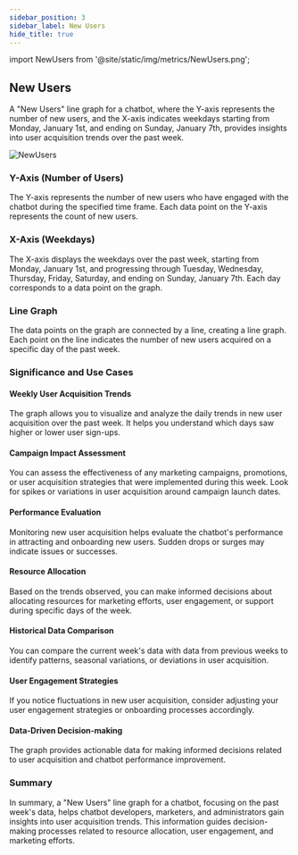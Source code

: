 ```yaml
---
sidebar_position: 3
sidebar_label: New Users
hide_title: true
---
```


import NewUsers from '@site/static/img/metrics/NewUsers.png';


## New Users

A "New Users" line graph for a chatbot, where the Y-axis represents the number of new users, and the X-axis indicates weekdays starting from Monday, January 1st, and ending on Sunday, January 7th, provides insights into user acquisition trends over the past week.

   <img src={NewUsers} alt="NewUsers" />


### Y-Axis (Number of Users)

The Y-axis represents the number of new users who have engaged with the chatbot during the specified time frame. Each data point on the Y-axis represents the count of new users.

### X-Axis (Weekdays)

The X-axis displays the weekdays over the past week, starting from Monday, January 1st, and progressing through Tuesday, Wednesday, Thursday, Friday, Saturday, and ending on Sunday, January 7th. Each day corresponds to a data point on the graph.

### Line Graph

The data points on the graph are connected by a line, creating a line graph. Each point on the line indicates the number of new users acquired on a specific day of the past week.

### Significance and Use Cases

#### Weekly User Acquisition Trends

The graph allows you to visualize and analyze the daily trends in new user acquisition over the past week. It helps you understand which days saw higher or lower user sign-ups.

#### Campaign Impact Assessment

You can assess the effectiveness of any marketing campaigns, promotions, or user acquisition strategies that were implemented during this week. Look for spikes or variations in user acquisition around campaign launch dates.

#### Performance Evaluation

Monitoring new user acquisition helps evaluate the chatbot's performance in attracting and onboarding new users. Sudden drops or surges may indicate issues or successes.

#### Resource Allocation

Based on the trends observed, you can make informed decisions about allocating resources for marketing efforts, user engagement, or support during specific days of the week.

#### Historical Data Comparison

You can compare the current week's data with data from previous weeks to identify patterns, seasonal variations, or deviations in user acquisition.

#### User Engagement Strategies

If you notice fluctuations in new user acquisition, consider adjusting your user engagement strategies or onboarding processes accordingly.

#### Data-Driven Decision-making

The graph provides actionable data for making informed decisions related to user acquisition and chatbot performance improvement.

### Summary

In summary, a "New Users" line graph for a chatbot, focusing on the past week's data, helps chatbot developers, marketers, and administrators gain insights into user acquisition trends. This information guides decision-making processes related to resource allocation, user engagement, and marketing efforts.